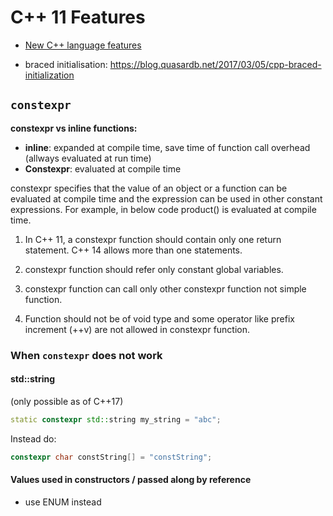 # C++ 11 Features

- [New C++ language features](https://github.com/AnthonyCalandra/modern-cpp-features#return-type-deduction)

- braced initialisation: https://blog.quasardb.net/2017/03/05/cpp-braced-initialization



## `constexpr`

**constexpr vs inline functions:**

- **inline**: expanded at compile time, save time of function call overhead (allways evaluated at run time)
- **Constexpr**: evaluated at compile time

constexpr specifies that the value of an object or a function can be  evaluated at compile time and the expression can be used in other  constant expressions.  For example, in below code product() is evaluated at compile time.

1. In C++ 11, a constexpr function should contain only one return statement. C++ 14 allows more than one statements.

2. constexpr function should refer only constant global variables.

3. constexpr function can call only other constexpr function not simple function.

4. Function should not be of void type and some operator like prefix increment (++v) are not allowed in constexpr function.

   

### **When `constexpr` does not work**



#### std::string

(only possible as of C++17)

```cpp
static constexpr std::string my_string = "abc";
```

Instead do:

```cpp
constexpr char constString[] = "constString";
```



#### Values used in constructors / passed along by reference

- use ENUM instead





